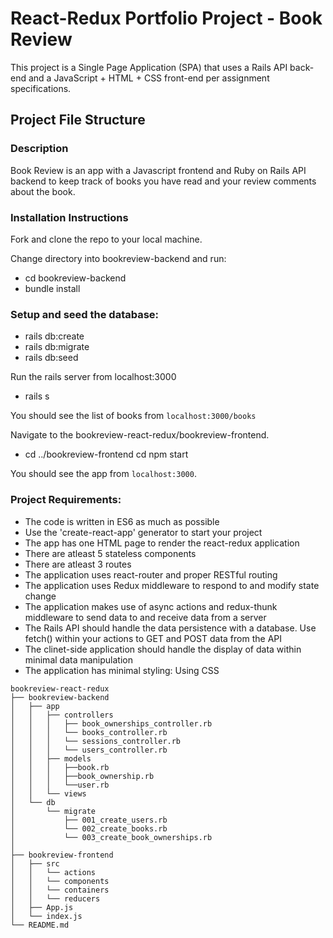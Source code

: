 # React-Redux Portfolio Project - Book Review
This project is a Single Page Application (SPA) that uses a Rails API back-end and a JavaScript + HTML + CSS front-end per assignment specifications.

## Project File Structure

### Description
Book Review is an app with a Javascript frontend and Ruby on Rails API backend to keep track of books you have read and your review comments about the book. 

### Installation Instructions
Fork and clone the repo to your local machine.

Change directory into bookreview-backend and run:
* cd bookreview-backend
* bundle install

### Setup and seed the database:
* rails db:create
* rails db:migrate
* rails db:seed

Run the rails server from localhost:3000
* rails s

You should see the list of books from `localhost:3000/books`

Navigate to the bookreview-react-redux/bookreview-frontend.
* cd ../bookreview-frontend
cd npm start

You should see the app from `localhost:3000`.

### Project Requirements:
* The code is written in ES6 as much as possible
* Use the 'create-react-app' generator to start your project
* The app has one HTML page to render the react-redux application
* There are atleast 5 stateless components
* There are atleast 3 routes
* The application uses react-router and proper RESTful routing
* The application uses Redux middleware to respond to and modify state change
* The application makes use of async actions and redux-thunk middleware to send data to and receive data from a server
* The Rails API should handle the data persistence with a database. Use fetch() within your actions to GET and POST data from the API 
* The clinet-side application should handle the display of data within minimal data manipulation
* The application has minimal styling: Using CSS

```
bookreview-react-redux
├── bookreview-backend
│   ├── app
│   │   ├── controllers
│   │   │   ├── book_ownerships_controller.rb
│   │   │   └── books_controller.rb
│   │   │   └── sessions_controller.rb
│   │   │   └── users_controller.rb
│   │   ├── models
│   │   │   ├──book.rb
│   │   │   ├──book_ownership.rb
│   │   │   └──user.rb
│   │   └── views
│   └── db
│       └── migrate 
│           ├── 001_create_users.rb
│           └── 002_create_books.rb
│           └── 003_create_book_ownerships.rb
│
├── bookreview-frontend
│   ├── src
│   │   └── actions
│   │   └── components
│   │   └── containers
│   │   └── reducers
│   ├── App.js  
│   └── index.js
└── README.md
